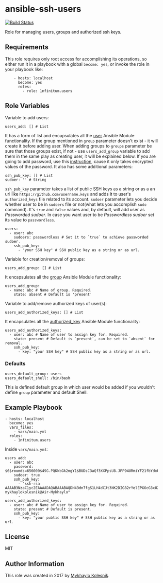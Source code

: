 ansible-ssh-users
=========
[![Build Status](https://travis-ci.org/1nfinitum/ansible-ssh-users.svg?branch=master)](https://travis-ci.org/1nfinitum/ansible-ssh-users)

Role for managing users, groups and authorized ssh keys.

Requirements
------------
This role requires only root access for accomplishing its operations, so either run it in a playbook with a global `become: yes`, or invoke the role in your playbook like:
```
    - hosts: localhost
      become: yes
      roles:
        - role: 1nfinitum.users
```
Role Variables
--------------
Variable to add users:
```
users_add: [] # List
```
It has a form of list and encapsulates all the [user](http://docs.ansible.com/ansible/user_module.html) Ansible Module functionality. If the group mentioned in `group` parameter doesn't exist - it will create it before adding user. When adding groups to `groups` parameter be sure that those groups exist, if not - use `users_add_group` variable to add them in the same play as creating user, it will be explained below.
If you are going to add password, use this [instruction](http://docs.ansible.com/ansible/faq.html#how-do-i-generate-crypted-passwords-for-the-user-module), cause it only takes encrypted values of the password. It also has some additional parameters:
```
ssh_pub_key: [] # List
sudoer: '' # String
```
`ssh_pub_key` parameter takes a list of public SSH keys as a string or as a an url like `https://github.com/username.keys` and adds it to user's `authorized_keys` file related to its account.
`sudoer` parameter lets you decide whether user to be in `sudoers` file or not(what lets you accomplish `sudo` command). It's `true` and `false` values and, by default, will add user as *Passworded sudoer*. In case you want user to be *Passwordless sudoer* set its value to `passwordless`.
```
users:
  - user: abc
    sudoers: passwordless # Set it to `true` to achieve passworded sudoer.
    ssh_pub_key:
      - "your SSH key" # SSH public key as a string or as url.
```
Variable for creation/removal of groups:
```
users_add_group: [] # List
```
It encapsulates all the [group](http://docs.ansible.com/ansible/group_module.html) Ansible Module functionality:
```
users_add_group:
  - name: abc # Name of group. Required.
    state: absent # Default is 'present'
```
Variable to add/remove authorized keys of user(s):
```
users_add_authorized_keys: [] # List
```
It encapsulates all the [authorized_key](http://docs.ansible.com/ansible/authorized_key_module.html) Ansible Module functionality:
```
users_add_authorized_keys:
  - user: abc # Name of user to assign key for. Required.
    state: present # Default is `present`, can be set to `absent` for removal.
    ssh_pub_key:
      - key: "your SSH key" # SSH public key as a string or as url.
```
### Defaults
```
users_default_group: users 
users_default_shell: /bin/bash
```
This is defined default group in which user would be added if you wouldn't define `group` parameter and default Shell.

Example Playbook
----------------
```
- hosts: localhost
  become: yes
  vars_files:
    - vars/main.yml
  roles:
    - 1nfinitum.users
```
Inside `vars/main.yml`:
```
users_add:
  - user: abc
    password: $6$rounds=656000$49G.PQKkbGk2ngY1$BUDsC3aQf3XXPpsU8.JPP94URmiYF21fbYdxU/K8G0iJstvc3EEVmrFW5K51b7q4J.qgliRV16O5tpMSjuXhY1
    sudoer: true
    ssh_pub_key:
      - "ssh-rsa AAAAB3NzaC1yc2EAAAADAQABAAABAQDN43dn7fgS1LH4dCJt3NK2DIG82rYelEPGOcG8xU2WkRL9LjCZb42JIi1fSbvHPIgZXxWc2w01h2fYVBwyHXDU+7mLNMc3ZpcKCVW3hoAb7AVA/WwaBgrtBLmuU1M2eM+d//ih5kDnAS58ZmcUg8JYxvqc4tJyFQh969lGQ+UQab/BPVvoAP9ntPSk89qOYrm04l1uIxVayQT+taYXG37akp4nAaGsGF4Si/kRVzhjAgP/VuJvq4y3STUIIi4pmjhSQX4fyULQNY58aaYW4AXoGFb2S6xKX4oxCRuyhFaJdPtNCTGGyYTISkrevpSWlZSbdYOxijLZTaFNg7h+ngIV mykhaylokolesnik@Air-Mykhaylo"
      -
users_add_authorized_keys:
  - user: abc # Name of user to assign key for. Required.
    state: present # Default is present.
    ssh_pub_key:
      - key: "your public SSH key" # SSH public key as a string or as url.
```
License
-------

MIT

Author Information
------------------

This role was created in 2017 by [Mykhaylo Kolesnik](http://github.com/1nfinitum).
